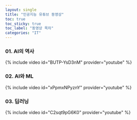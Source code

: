 ```yaml
---
layout: single
title: "인공지능 유튜브 동영상" 
toc: true
toc_sticky: true
toc_label: "동영상 목차"
categories: "IT"
---
```


### 01. AI의 역사
 {% include video id="BUTP-YsD3nM" provider="youtube" %}  
 
### 02. AI와 ML
 {% include video id="xPpmxNPyznY" provider="youtube" %}  

### 03. 딥러닝
 {% include video id="C2sqt9pG6K0" provider="youtube" %} 
